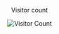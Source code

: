 <div align="center">
  <p>Visitor count</p>
  <img src="https://hitscounter.dev/api/count/incr/badge.svg?url=https://github.com/Akshay-Sugathn&title=visits&icon=github&count_bg=%2379C83D&title_bg=%23555555" alt="Visitor Count" />
</div>

